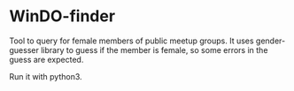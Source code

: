 # WinDO-finder

Tool to query for female members of public meetup groups.
It uses gender-guesser library to guess if the member is female, so some errors in the guess are expected.

Run it with python3.
